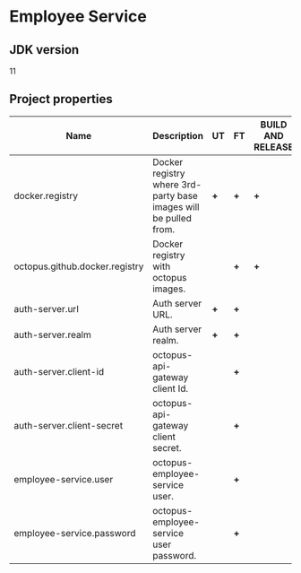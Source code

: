 # Employee Service

## JDK version

11

## Project properties

| Name                           | Description                                                      | UT    | FT    | BUILD AND RELEASE |
|--------------------------------|------------------------------------------------------------------|-------|-------|-------------------|
| docker.registry                | Docker registry where 3rd-party base images will be pulled from. | **+** | **+** | **+**             |
| octopus.github.docker.registry | Docker registry with octopus images.                             |       | **+** | **+**             |
| auth-server.url                | Auth server URL.                                                 | **+** | **+** |                   |
| auth-server.realm              | Auth server realm.                                               | **+** | **+** |                   |
| auth-server.client-id          | octopus-api-gateway client Id.                                   |       | **+** |                   |
| auth-server.client-secret      | octopus-api-gateway client secret.                               |       | **+** |                   |
| employee-service.user          | octopus-employee-service user.                                   |       | **+** |                   |
| employee-service.password      | octopus-employee-service user password.                          |       | **+** |                   |